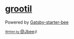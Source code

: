 # [grootil](https://grootil.netlify.app)

Powered by [Gatsby-starter-bee](https://github.com/JaeYeopHan/gatsby-starter-bee)

<p>
  <a href="https://grootil.netlify.app">
</p>

<sub><sup>Written by <a href="https://github.com/JaeYeopHan">@Jbee</a></sup></sub><small>✌</small>
